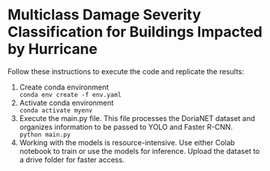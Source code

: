 <h1>Multiclass Damage Severity Classification for Buildings Impacted by Hurricane</h1>
<p></p>

Follow these instructions to execute the code and replicate the results:
<ol>
<li>Create conda environment</li>
<code>conda env create -f env.yaml</code>

<li>Activate conda environment</li>
<code>conda activate myenv</code>

<li>Execute the main.py file. This file processes the DoriaNET dataset and organizes information to be passed to YOLO and Faster R-CNN.</li>
<code>python main.py</code>

<li>Working with the models is resource-intensive. Use either Colab notebook to train or use the models for inference. Upload the dataset to a drive folder for faster access.</li>
</ol>